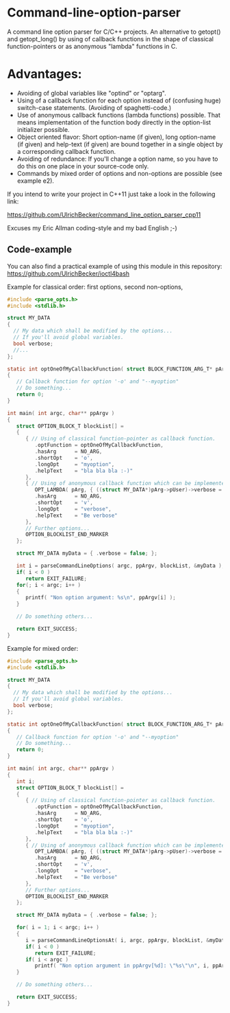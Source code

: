 # Command-line-option-parser
A command line option parser for C/C++ projects.
An alternative to getopt() and getopt_long() by using of callback functions in the shape of
classical function-pointers or as anonymous "lambda" functions in C.

# Advantages:

- Avoiding of global variables like "optind" or "optarg".
- Using of a callback function for each option instead of (confusing huge) switch-case statements. (Avoiding of spaghetti-code.)
- Use of anonymous callback functions (lambda functions) possible.
  That means implementation of the function body directly in the option-list initializer possible.
- Object oriented flavor: Short option-name (if given), long option-name (if given) and help-text (if given)
  are bound together in a single object by a corresponding callback function.
- Avoiding of redundance: If you'll change a option name, so you have to do this on one place in your source-code only.
- Commands by mixed order of options and non-options are possible (see example e2).

If you intend to write your project in C++11 just take a look in the following link:

https://github.com/UlrichBecker/command_line_option_parser_cpp11

Excuses my Eric Allman coding-style and my bad English ;-)

Code-example
------------
You can also find a practical example of using this module in this repository: 
https://github.com/UlrichBecker/ioctl4bash

Example for classical order: first options, second non-options,
```c
#include <parse_opts.h>
#include <stdlib.h>

struct MY_DATA
{
  // My data which shall be modified by the options...
  // If you'll avoid global variables.
  bool verbose;
  //...
};

static int optOneOfMyCallbackFunction( struct BLOCK_FUNCTION_ARG_T* pArg )
{
   // Callback function for option '-o' and "--myoption"
   // Do something...
   return 0;
}

int main( int argc, char** ppArgv )
{
   struct OPTION_BLOCK_T blockList[] =
   {
      { // Using of classical function-pointer as callback function.
         .optFunction = optOneOfMyCallbackFunction,
         .hasArg      = NO_ARG,
         .shortOpt    = 'o',
         .longOpt     = "myoption",
         .helpText    = "bla bla bla :-)"
      },
      { // Using of anonymous callback function which can be implemented directly in the initializer.
         OPT_LAMBDA( pArg, { ((struct MY_DATA*)pArg->pUser)->verbose = true; return 0; }),
         .hasArg      = NO_ARG,
         .shortOpt    = 'v',
         .longOpt     = "verbose",
         .helpText    = "Be verbose"
      },
      // Further options...
      OPTION_BLOCKLIST_END_MARKER
   };

   struct MY_DATA myData = { .verbose = false; };

   int i = parseCommandLineOptions( argc, ppArgv, blockList, &myData );
   if( i < 0 )
      return EXIT_FAILURE;
   for(; i < argc; i++ )
   {
      printf( "Non option argument: %s\n", ppArgv[i] );
   }

   // Do something others...

   return EXIT_SUCCESS;
}
```

Example for mixed order:

```c
#include <parse_opts.h>
#include <stdlib.h>

struct MY_DATA
{
  // My data which shall be modified by the options...
  // If you'll avoid global variables.
  bool verbose;
};

static int optOneOfMyCallbackFunction( struct BLOCK_FUNCTION_ARG_T* pArg )
{
   // Callback function for option '-o' and "--myoption"
   // Do something...
   return 0;
}

int main( int argc, char** ppArgv )
{
   int i;
   struct OPTION_BLOCK_T blockList[] =
   {
      { // Using of classical function-pointer as callback function.
         .optFunction = optOneOfMyCallbackFunction,
         .hasArg      = NO_ARG,
         .shortOpt    = 'o',
         .longOpt     = "myoption",
         .helpText    = "bla bla bla :-)"
      },
      { // Using of anonymous callback function which can be implemented directly in the initializer.
         OPT_LAMBDA( pArg, { ((struct MY_DATA*)pArg->pUser)->verbose = true; return 0; }),
         .hasArg      = NO_ARG,
         .shortOpt    = 'v',
         .longOpt     = "verbose",
         .helpText    = "Be verbose"
      },
      // Further options...
      OPTION_BLOCKLIST_END_MARKER
   };

   struct MY_DATA myData = { .verbose = false; };

   for( i = 1; i < argc; i++ )
   {
      i = parseCommandLineOptionsAt( i, argc, ppArgv, blockList, &myData );
      if( i < 0 )
         return EXIT_FAILURE;
      if( i < argc )
         printf( "Non option argument in ppArgv[%d]: \"%s\"\n", i, ppArgv[i] );
   }

   // Do something others...

   return EXIT_SUCCESS;
}
```
